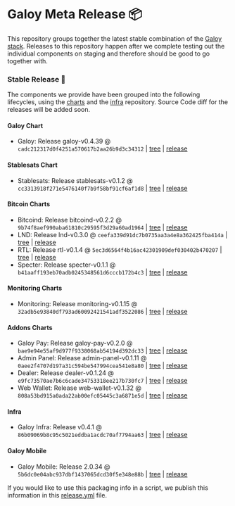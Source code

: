 # Galoy Meta Release 📦

This repository groups together the latest stable combination of the [Galoy stack](https://github.com/GaloyMoney/awesome-galoy#tech-components). 
Releases to this repository happen after we complete testing out the individual components on staging and therefore should be good to go together with.

### Stable Release 🎉

The components we provide have been grouped into the following lifecycles, using the [charts](https://github.com/GaloyMoney/charts) and the [infra](https://github.com/GaloyMoney/galoy-infra) repository. 
Source Code diff for the releases will be added soon.

#### Galoy Chart
- Galoy: Release galoy-v0.4.39 @ `cadc212317d0f4251a570617b2aa26b9d3c34312` | [tree](https://github.com/GaloyMoney/charts/tree/cadc212317d0f4251a570617b2aa26b9d3c34312/charts/galoy) | [release](https://github.com/GaloyMoney/charts/releases/tag/galoy-v0.4.39)

#### Stablesats Chart
- Stablesats: Release stablesats-v0.1.2 @ `cc3313918f271e5476140f7b9f58bf91cf6af1d8` | [tree](https://github.com/GaloyMoney/charts/tree/cc3313918f271e5476140f7b9f58bf91cf6af1d8/charts/stablesats) | [release](https://github.com/GaloyMoney/charts/releases/tag/stablesats-v0.1.2)

#### Bitcoin Charts
- Bitcoind: Release bitcoind-v0.2.2 @ `9b74f8aef990aba61810c29595f3d29a60ad1964` | [tree](https://github.com/GaloyMoney/charts/tree/9b74f8aef990aba61810c29595f3d29a60ad1964/charts/bitcoind) | [release](https://github.com/GaloyMoney/charts/releases/tag/bitcoind-v0.2.2)
- LND: Release lnd-v0.3.0 @ `ceefa339d91dc7b0735aa3a4e8a362425fba414a` | [tree](https://github.com/GaloyMoney/charts/tree/ceefa339d91dc7b0735aa3a4e8a362425fba414a/charts/lnd) | [release](https://github.com/GaloyMoney/charts/releases/tag/lnd-v0.3.0)
- RTL: Release rtl-v0.1.4 @ `5ec3d6564f4b16ac42301909def030402b470207` | [tree](https://github.com/GaloyMoney/charts/tree/5ec3d6564f4b16ac42301909def030402b470207/charts/rtl) | [release](https://github.com/GaloyMoney/charts/releases/tag/rtl-v0.1.4)
- Specter: Release specter-v0.1.1 @ `b41aaff193eb70adb0245348561d6cccb172b4c3` | [tree](https://github.com/GaloyMoney/charts/tree/b41aaff193eb70adb0245348561d6cccb172b4c3/charts/specter) | [release](https://github.com/GaloyMoney/charts/releases/tag/specter-v0.1.1)

#### Monitoring Charts
- Monitoring: Release monitoring-v0.1.15 @ `32adb5e93840df793ad60092421541adf3522086` | [tree](https://github.com/GaloyMoney/charts/tree/32adb5e93840df793ad60092421541adf3522086/charts/monitoring) | [release](https://github.com/GaloyMoney/charts/releases/tag/monitoring-v0.1.15)

#### Addons Charts
- Galoy Pay: Release galoy-pay-v0.2.0 @ `bae9e94e55af9d977f9338068ab54194d392dc33` | [tree](https://github.com/GaloyMoney/charts/tree/bae9e94e55af9d977f9338068ab54194d392dc33/charts/galoy-pay) | [release](https://github.com/GaloyMoney/charts/releases/tag/galoy-pay-v0.2.0)
- Admin Panel: Release admin-panel-v0.1.11 @ `0aee2f4707d197a31c594be547994cea541e8a80` | [tree](https://github.com/GaloyMoney/charts/tree/0aee2f4707d197a31c594be547994cea541e8a80/charts/admin-panel) | [release](https://github.com/GaloyMoney/charts/releases/tag/admin-panel-v0.1.11)
- Dealer: Release dealer-v0.1.24 @ `e9fc73570ae7b6c6cade34753318ee217b730fc7` | [tree](https://github.com/GaloyMoney/charts/tree/e9fc73570ae7b6c6cade34753318ee217b730fc7/charts/dealer) | [release](https://github.com/GaloyMoney/charts/releases/tag/dealer-v0.1.24)
- Web Wallet: Release web-wallet-v0.1.32 @ `808a53bd915a0ada22ab00efc05445c3a6871e5d` | [tree](https://github.com/GaloyMoney/charts/tree/808a53bd915a0ada22ab00efc05445c3a6871e5d/charts/web_wallet) | [release](https://github.com/GaloyMoney/charts/releases/tag/web-wallet-v0.1.32)

#### Infra

- Galoy Infra: Release v0.4.1 @ `86b09069b8c95c5021eddba1acdc70af7794aa63` | [tree](https://github.com/GaloyMoney/galoy-infra/tree/86b09069b8c95c5021eddba1acdc70af7794aa63) | [release](https://github.com/GaloyMoney/galoy-infra/releases/tag/v0.4.1)

#### Galoy Mobile

- Galoy Mobile: Release 2.0.34 @ `5b6dc0e04abc937dbf1437065dcd30f5e348e88b` | [tree](https://github.com/GaloyMoney/galoy-mobile/tree/5b6dc0e04abc937dbf1437065dcd30f5e348e88b) | [release](https://github.com/GaloyMoney/galoy-mobile/releases/tag/2.0.34)

If you would like to use this packaging info in a script, we publish this information in this [release.yml](./release.yml) file.
